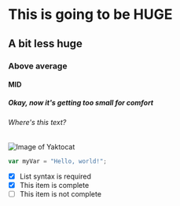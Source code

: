 # This is going to be HUGE
## A bit less huge
### Above average
#### MID
##### Okay, now it's getting too small for comfort
###### Where's this text?

![Image of Yaktocat](https://octodex.github.com/images/yaktocat.png)

``` javascript
var myVar = "Hello, world!";
```

- [x] List syntax is required
- [x] This item is complete
- [ ] This item is not complete
